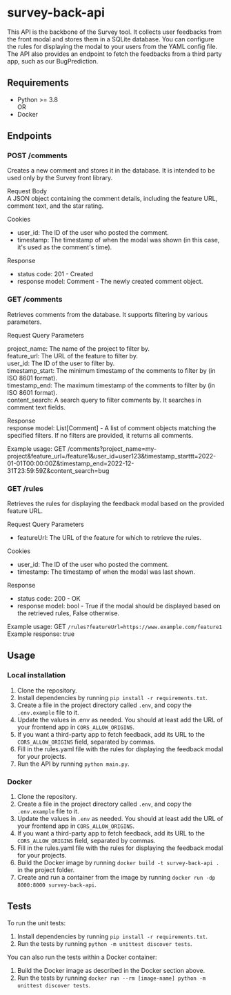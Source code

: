# survey-back-api

This API is the backbone of the Survey tool. It collects user feedbacks from the front modal and stores them in a SQLite database.
You can configure the rules for displaying the modal to your users from the YAML config file.
The API also provides an endpoint to fetch the feedbacks from a third party app, such as our BugPrediction.

## Requirements
- Python >= 3.8  
OR  
- Docker

## Endpoints

### POST /comments
Creates a new comment and stores it in the database.
It is intended to be used only by the Survey front library.

Request Body  
A JSON object containing the comment details, including the feature URL, comment text, and the star rating.

Cookies
- user_id: The ID of the user who posted the comment.
- timestamp: The timestamp of when the modal was shown (in this case, it's used as the comment's time).
    
Response
- status code: 201 - Created
- response model: Comment - The newly created comment object.

### GET /comments

Retrieves comments from the database. It supports filtering by various parameters.

Request Query Parameters

project_name: The name of the project to filter by.  
feature_url: The URL of the feature to filter by.  
user_id: The ID of the user to filter by.  
timestamp_start: The minimum timestamp of the comments to filter by (in ISO 8601 format).  
timestamp_end: The maximum timestamp of the comments to filter by (in ISO 8601 format).  
content_search: A search query to filter comments by. It searches in comment text fields.  

Response  
response model: List[Comment] - A list of comment objects matching the specified filters. If no filters are provided, it returns all comments.

Example usage: GET /comments?project_name=my-project&feature_url=/feature1&user_id=user123&timestamp_starttt=2022-01-01T00:00:00Z&timestamp_end=2022-12-31T23:59:59Z&content_search=bug  


### GET /rules

Retrieves the rules for displaying the feedback modal based on the provided feature URL.

Request Query Parameters
- featureUrl: The URL of the feature for which to retrieve the rules.

Cookies
- user_id: The ID of the user who posted the comment.
- timestamp: The timestamp of when the modal was last shown.

Response
- status code: 200 - OK
- response model: bool - True if the modal should be displayed based on the retrieved rules, False otherwise.  

Example usage: GET ```/rules?featureUrl=https://www.example.com/feature1```  
Example response: true
## Usage
### Local installation

1. Clone the repository.
2. Install dependencies by running ```pip install -r requirements.txt```.
3. Create a file in the project directory called ```.env```, and copy the ```.env.example``` file to it.
4. Update the values in .env as needed. You should at least add the URL of your frontend app in ```CORS_ALLOW_ORIGINS```.
5. If you want a third-party app to fetch feedback, add its URL to the ```CORS_ALLOW_ORIGINS``` field, separated by commas.
6. Fill in the rules.yaml file with the rules for displaying the feedback modal for your projects.
7. Run the API by running ```python main.py```.

### Docker

1. Clone the repository.
2. Create a file in the project directory called ```.env```, and copy the ```.env.example``` file to it.
3. Update the values in ```.env``` as needed. You should at least add the URL of your frontend app in ```CORS_ALLOW_ORIGINS```.
4. If you want a third-party app to fetch feedback, add its URL to the ```CORS_ALLOW_ORIGINS``` field, separated by commas.
5. Fill in the rules.yaml file with the rules for displaying the feedback modal for your projects.
6. Build the Docker image by running ```docker build -t survey-back-api .``` in the project folder.
7. Create and run a container from the image by running ```docker run -dp 8000:8000 survey-back-api```.

## Tests 

To run the unit tests: 

1. Install dependencies by running ```pip install -r requirements.txt```.
2. Run the tests by running ```python -m unittest discover tests```.

You can also run the tests within a Docker container:

1. Build the Docker image as described in the Docker section above.
2. Run the tests by running ```docker run --rm [image-name] python -m unittest discover tests```.
